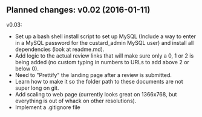 Planned changes:
v0.02 (2016-01-11)
------------------

v0.03:

 - Set up a bash shell install script to set up MySQL (Include a way to enter in a MySQL password for the custard_admin MySQL user) and install all dependencies (look at readme.md).
 - Add logic to the actual review links that will make sure only a 0, 1 or 2 is being added (no custom typing in numbers to URLs to add above 2 or below 0).
 - Need to "Prettify" the landing page after a review is submitted.
 - Learn how to make it so the folder path to these documents are not super long on git.
 - Add scaling to web page (currently looks great on 1366x768, but everything is out of whack on other resolutions).
 - Implement a .gitignore file

